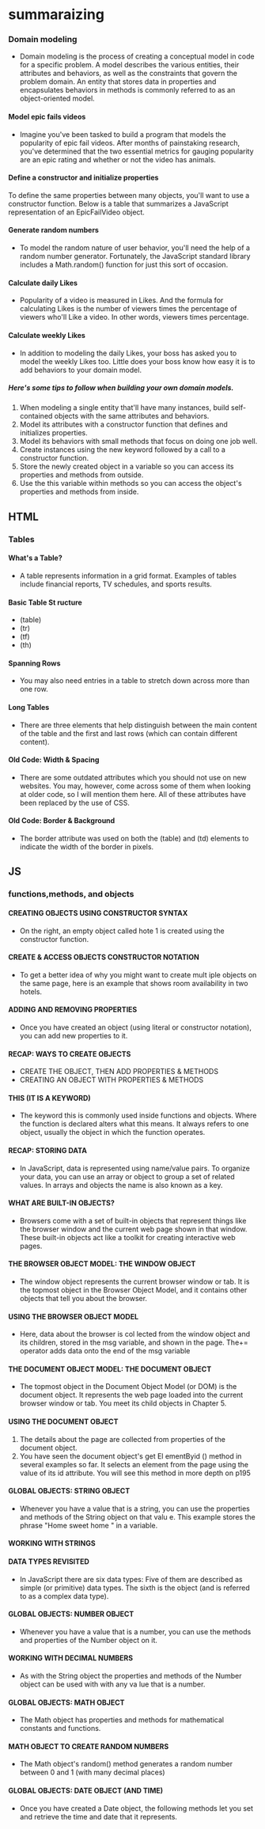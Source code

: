# summaraizing
 
### Domain modeling 
* Domain modeling is the process of creating a conceptual model in code for a specific problem. A model describes the various entities, their attributes and behaviors, as well as the constraints that govern the problem domain. An entity that stores data in properties and encapsulates behaviors in methods is commonly referred to as an object-oriented model.


#### Model epic fails videos
* Imagine you've been tasked to build a program that models the popularity of epic fail videos. After months of painstaking research, you've determined that the two essential metrics for gauging popularity are an epic rating and whether or not the video has animals.


#### Define a constructor and initialize properties
To define the same properties between many objects, you'll want to use a constructor function. Below is a table that summarizes a JavaScript representation of an EpicFailVideo object.


#### Generate random numbers
* To model the random nature of user behavior, you'll need the help of a random number generator. Fortunately, the JavaScript standard library includes a Math.random() function for just this sort of occasion.


#### Calculate daily Likes
* Popularity of a video is measured in Likes. And the formula for calculating Likes is the number of viewers times the percentage of viewers who'll Like a video. In other words, viewers times percentage.


#### Calculate weekly Likes
* In addition to modeling the daily Likes, your boss has asked you to model the weekly Likes too. Little does your boss know how easy it is to add behaviors to your domain model.


##### Here's some tips to follow when building your own domain models.
1. When modeling a single entity that'll have many instances, build self-contained objects with the same attributes and behaviors.
2. Model its attributes with a constructor function that defines and initializes properties.
3. Model its behaviors with small methods that focus on doing one job well.
4. Create instances using the new keyword followed by a call to a constructor function.
5. Store the newly created object in a variable so you can access its properties and methods from outside.
6. Use the this variable within methods so you can access the object's properties and methods from inside.




## HTML

### Tables


#### What's a Table?
* A table represents information in a grid format. Examples of tables include financial reports, TV schedules, and sports results.

#### Basic Table St ructure
* (table)
* (tr)
* (tf)
* (th)


#### Spanning Rows
* You may also need entries in a table to stretch down across more than one row.


#### Long Tables
* There are three elements that help distinguish between the main content of the table and the first and last rows (which can contain different content).


#### Old Code: Width & Spacing
* There are some outdated attributes which you should not use on new websites. You may, however, come across some of them when looking at older code, so I will mention them here. All of these attributes have been replaced by the use of CSS.


#### Old Code: Border & Background
* The border attribute was used on both the (table) and (td) elements to indicate the width of the border in pixels.




## JS


### functions,methods, and objects

#### CREATING OBJECTS USING CONSTRUCTOR SYNTAX
* On the right, an empty object called hote 1 is created using the constructor function.


#### CREATE & ACCESS OBJECTS CONSTRUCTOR NOTATION
* To get a better idea of why you might want to create mult iple objects on the same page, here is an example that shows room availability in two hotels.


#### ADDING AND REMOVING PROPERTIES
* Once you have created an object (using literal or constructor notation), you can add new properties to it.


#### RECAP: WAYS TO CREATE OBJECTS
* CREATE THE OBJECT, THEN ADD PROPERTIES & METHODS 
* CREATING AN OBJECT WITH PROPERTIES & METHODS


#### THIS (IT IS A KEYWORD)
* The keyword this is commonly used inside functions and objects. Where the function is declared alters what this means. It always refers to one object, usually the object in which the function operates.


#### RECAP: STORING DATA 
* In JavaScript, data is represented using name/value pairs. To organize your data, you can use an array or object to group a set of related values. In arrays and objects the name is also known as a key.




#### WHAT ARE BUILT-IN OBJECTS? 
* Browsers come with a set of built-in objects that represent things like the browser window and the current web page shown in that window. These built-in objects act like a toolkit for creating interactive web pages.


#### THE BROWSER OBJECT MODEL: THE WINDOW OBJECT
* The window object represents the current browser window or tab. It is the topmost object in the Browser Object Model, and it contains other objects that tell you about the browser.


#### USING THE BROWSER OBJECT MODEL
* Here, data about the browser is col lected from the window object and its children, stored in the msg variable, and shown in the page. The+= operator adds data onto the end of the msg variable 


#### THE DOCUMENT OBJECT MODEL: THE DOCUMENT OBJECT
* The topmost object in the Document Object Model (or DOM) is the document object. It represents the web page loaded into the current browser window or tab. You meet its child objects in Chapter 5.


#### USING THE DOCUMENT OBJECT
1. The details about the page are collected from properties of the document object.
2. You have seen the document object's get El ementByid () method in several examples so far. It selects an element from the page using the value of its id attribute. You will see this method in more depth on p195



#### GLOBAL OBJECTS: STRING OBJECT
* Whenever you have a value that is a string, you can use the properties and methods of the String object on that valu e. This example stores the phrase "Home sweet home " in a variable.


#### WORKING WITH STRINGS


#### DATA TYPES REVISITED 
* In JavaScript there are six data types: Five of them are described as simple (or primitive) data types. The sixth is the object (and is referred to as a complex data type).


#### GLOBAL OBJECTS: NUMBER OBJECT
* Whenever you have a value that is a number, you can use the methods and properties of the Number object on it.


#### WORKING WITH DECIMAL NUMBERS
* As with the String object the properties and methods of the Number object can be used with with any va lue that is a number.


#### GLOBAL OBJECTS: MATH OBJECT
* The Math object has properties and methods for mathematical constants and functions.



#### MATH OBJECT TO CREATE RANDOM NUMBERS
* The Math object's random() method generates a random number between 0 and 1 (with many decimal places)


#### GLOBAL OBJECTS: DATE OBJECT (AND TIME)
* Once you have created a Date object, the following methods let you set and retrieve the time and date that it represents.


